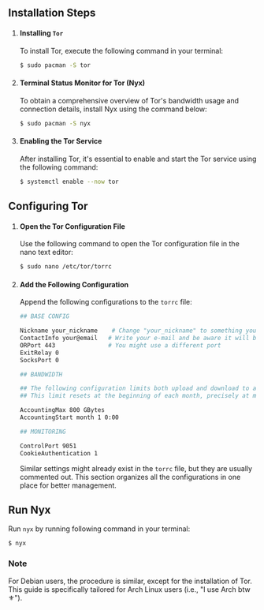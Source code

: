 ## Installation Steps

1. #### Installing `Tor`

    To install Tor, execute the following command in your terminal:

    ```bash    
    $ sudo pacman -S tor
    ```

2. #### Terminal Status Monitor for Tor (Nyx)

    To obtain a comprehensive overview of Tor's bandwidth usage and connection details, install Nyx using the command below:

    ```bash
    $ sudo pacman -S nyx
    ```

3. #### Enabling the Tor Service

    After installing Tor, it's essential to enable and start the Tor service using the following command:

    ```bash
    $ systemctl enable --now tor
    ```

## Configuring Tor

1. #### Open the Tor Configuration File

    Use the following command to open the Tor configuration file in the nano text editor:

    ```bash
    $ sudo nano /etc/tor/torrc
    ```

2. #### Add the Following Configuration

    Append the following configurations to the `torrc` file:

    ```bash
    ## BASE CONFIG

    Nickname your_nickname    # Change "your_nickname" to something you like
    ContactInfo your@email   # Write your e-mail and be aware it will be published
    ORPort 443               # You might use a different port
    ExitRelay 0
    SocksPort 0

    ## BANDWIDTH
    
    ## The following configuration limits both upload and download to a maximum of 800GB per month. 
    ## This limit resets at the beginning of each month, precisely at midnight on the 1st.

    AccountingMax 800 GBytes
    AccountingStart month 1 0:00

    ## MONITORING

    ControlPort 9051
    CookieAuthentication 1
    ```

   Similar settings might already exist in the `torrc` file, but they are usually commented out. This section organizes all the configurations in one place for better management.

## Run Nyx

  Run `nyx` by running following command in your terminal:

  ```bash    
  $ nyx
  ```

### Note

For Debian users, the procedure is similar, except for the installation of Tor. This guide is specifically tailored for Arch Linux users (i.e., "I use Arch btw ⚜️").
